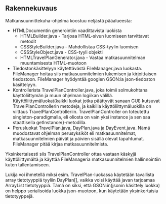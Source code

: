 ## Rakennekuvaus

Matkansuunnittekuha-ohjelma koostuu neljästä pääalueesta: 
- HTMLDocumentin generointiin vaadittavista luokista
    - HTMLBuilder.java - Tarjoaa HTML-sivun luomiseen tarvittavat metodit
    - CSSStyleBuilder.java - Mahdollistaa CSS-tyylin luomisen
    - CSSStyleObject.java - CSS-tyyli objekti
    - HTMLTravelPlanGenerator.java - Vastaa matkasuunnitelman muuntamisesta HTML-muotoon
- Tiedostonkäsittelyyn käytettävästä FileManager.java luokasta. FileManager hoitaa siis matkasuunnitelmien lukemisen ja kirjoittaisen tiedostoon. FileManager hyödyntää googlen GSON:ia json-tiedoston käsittelyyn.
- Kontrollerista TravelPlanController.java, joka toimii solmukohtana käyttöliittymän ja muun ohjelman logiikan välillä. Käyttöliittymäluokat(kaikki luokat jotka päättyvät sanaan GUI) kutsuvat TravelPlanControllerin metodeja, ja kaikilla käyttöliittymäluokilla on viittaus TravelPlanControlleriin. TravelPlanController on toteutettu singleton-paradigmalla, eli oliosta on vain yksi instance ja sen saa staattisella getInstance()-metodilla.
- Perusluokat TravelPlan.java, DayPlan.java ja DayEvent.java. Nämä muodostavat ohjelman perusyksiköt eli matkasuunnitelmat, matkasuunnitelmien päivät ja päivien sisällä olevat tapahtumat. FileManager pitää kirjaa matkasuunnitelmista.


Yksinkertaisesti siis TravelPlanController ottaa vastaan käskyjä käyttöliittymältä ja käyttää FileManageria matkasuunnitelmien hallinnointiin kuten tallentamiseen.

Lukija voi ihmetellä miksi esim. TravelPlan-luokassa käytetään tavallista array tietotyyppiä tyyliin DayPlan[], vaikka voisi käyttää javan tarjoamaa ArrayList tietotyyppiä. Tämä on siksi, että GSON:in(jsonin käsittely luokka) on helppo serialisoida luokka json-muotoon, kun käytetään yksinkertaisia tietotyyppejä.

